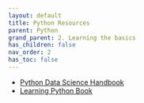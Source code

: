 ```yaml
---
layout: default
title: Python Resources
parent: Python
grand_parent: 2. Learning the basics
has_children: false
nav_order: 2
has_toc: false
---
```


- [Python Data Science Handbook](https://jakevdp.github.io/PythonDataScienceHandbook/)
- [Learning Python Book](https://learning-python.com/)